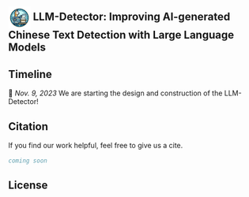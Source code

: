 
## <img src="assets/logo.png" style="vertical-align: middle; width: 45px;"> LLM-Detector: Improving AI-generated Chinese Text Detection with Large Language Models 

## Timeline

📢 *Nov. 9, 2023* We are starting the design and construction of the LLM-Detector!
<!--
## Contributions


||   |   ||
|:-:|:-:|:-:|:-|
|<img src="https://avatars.githubusercontent.com/u/55651568?v=4" alt="" width="40"/>|<img src="https://avatars.githubusercontent.com/u/44778029?v=4" alt="" width="40"/>|<img src="https://avatars.githubusercontent.com/u/42091637?v=4" alt="" width="40"/>|<img src="https://avatars.githubusercontent.com/u/38195038?v=4" alt="" width="40"/>|
| [Rongsheng Wang](https://github.com/WangRongsheng) </br>@MPU & QiYuan-Tech | [Haoming Chen](https://github.com/uxfion) </br>@MPU & QiYuan-Tech | [Ruizhe Zhou](https://github.com/RetroZhou) </br>@MPU & QiYuan-Tech |[Jing Tang](https://github.com/vaew) </br>@HUST |

<table>
  <tr>
    <td width= "165"><img src="https://avatars.githubusercontent.com/u/55651568?v=4" alt="Chat_haruhi" width="160"></td>
    <td>
      <h2><a href="https://github.com/WangRongsheng"> Rongsheng Wang </a> @MPU & QiYuan-Tech </h2>
      <p> 项目发起者, 数据采集 </p>
    </td>
  </tr>
</table>

<table>
  <tr>
    <td width= "165"><img src="https://avatars.githubusercontent.com/u/44778029?v=4" alt="Chat_haruhi" width="160"></td>
    <td>
      <h2><a href="https://github.com/uxfion"> Haoming Chen </a> @MPU & QiYuan-Tech </h2>
      <p> 数据采集 </p>
    </td>
  </tr>
</table>

<table>
  <tr>
    <td width= "165"><img src="https://avatars.githubusercontent.com/u/42091637?v=4" alt="Chat_haruhi" width="160"></td>
    <td>
      <h2><a href="https://github.com/RetroZhou"> Ruizhe Zhou </a> @MPU & QiYuan-Tech </h2>
      <p> 数据采集 </p>
    </td>
  </tr>
</table>


**Institutions**
||||
|:-:|:-:|:-:|
|[QiYuan](https://github.com/QiYuan-tech)|[MPU](https://www.mpu.edu.mo/zh/index.php)|[HUST](https://www.hust.edu.cn/)|
|<img src="https://avatars.githubusercontent.com/u/149642553?s=200&v=4" alt="" width="40"/>|<img src="https://upload.wikimedia.org/wikipedia/commons/thumb/e/ee/Macao_Polytechnic_University_logo.svg/150px-Macao_Polytechnic_University_logo.svg.png" alt="" width="40"/>|<img src="https://upload.wikimedia.org/wikipedia/zh/thumb/a/ab/Huazhong_University_of_Science_%26_Technology_logo.svg/230px-Huazhong_University_of_Science_%26_Technology_logo.svg.png" alt="" width="40"/>|

> *The above rankings are not in any particular order.*


## References

1. https://github.com/cardiffnlp/xlm-t
2. https://github.com/Hello-SimpleAI/chatgpt-comparison-detection
3. https://github.com/blmoistawinde/HarvestText
4. https://github.com/BLKSerene/Wordless
5. https://github.com/hankcs/HanLP
6. https://github.com/yafuly/DeepfakeTextDetect

-->

## Citation

If you find our work helpful, feel free to give us a cite.

```bibtex
coming soon
```

## License
